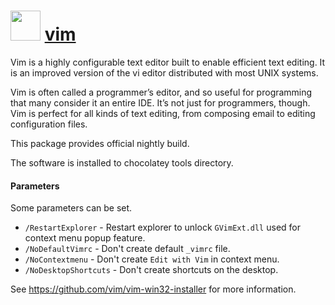 # <img src="https://raw.githubusercontent.com/chocolatey-community/chocolatey-coreteampackages/master/icons/vim.svg" width="48" height="48"/> [vim](https://chocolatey.org/packages/vim)

Vim is a highly configurable text editor built to enable efficient text editing. It is an improved version of the vi editor distributed with most UNIX systems.

Vim is often called a programmer’s editor, and so useful for programming that many consider it an entire IDE. It’s not just for programmers, though. Vim is perfect for all kinds of text editing, from composing email to editing configuration files.

This package provides official nightly build.

The software is installed to chocolatey tools directory.

#### Parameters
Some parameters can be set.

 * `/RestartExplorer` - Restart explorer to unlock `GVimExt.dll` used for context menu popup feature.
 * `/NoDefaultVimrc` - Don't create default `_vimrc` file.
 * `/NoContextmenu` - Don't create `Edit with Vim` in context menu.
 * `/NoDesktopShortcuts` - Don't create shortcuts on the desktop.

See https://github.com/vim/vim-win32-installer for more information.
